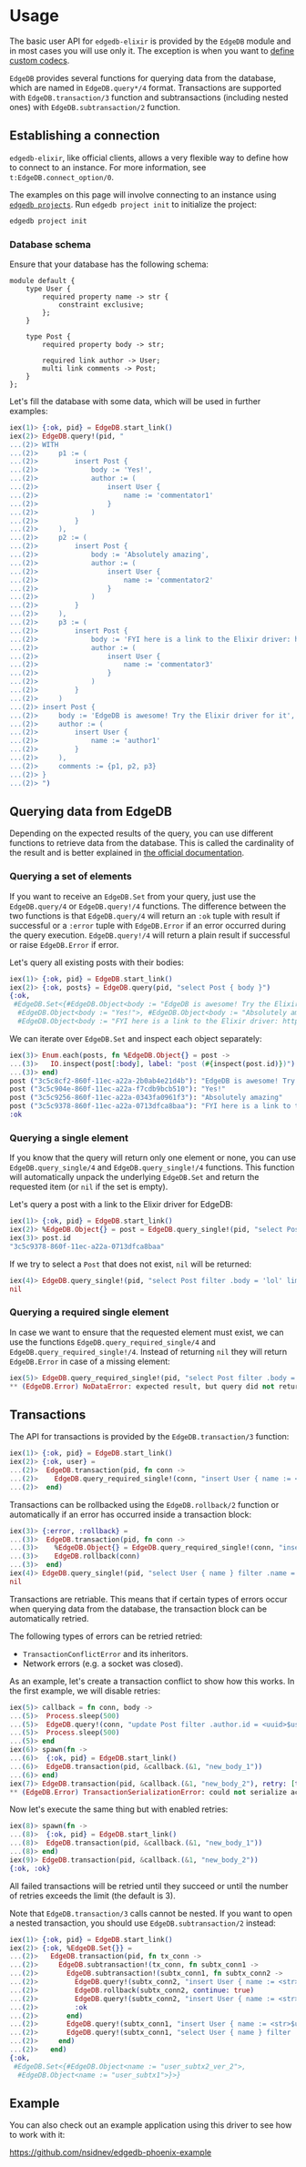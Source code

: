 # Usage

The basic user API for `edgedb-elixir` is provided by the `EdgeDB` module and in most cases you will use only it.
  The exception is when you want to [define custom codecs](pages/custom-codecs.md).

`EdgeDB` provides several functions for querying data from the database, which are named in `EdgeDB.query*/4` format.
  Transactions are supported with `EdgeDB.transaction/3` function and subtransactions (including nested ones)
  with `EdgeDB.subtransaction/2` function.

## Establishing a connection

`edgedb-elixir`, like official clients, allows a very flexible way to define how to connect to an instance.
  For more information, see `t:EdgeDB.connect_option/0`.

The examples on this page will involve connecting to an instance using
  [`edgedb projects`](https://www.edgedb.com/docs/cli/edgedb_project/index#edgedb-project).
  Run `edgedb project init` to initialize the project:

```bash
edgedb project init
```

### Database schema

Ensure that your database has the following schema:

```edgeql
module default {
    type User {
        required property name -> str {
            constraint exclusive;
        };
    }

    type Post {
        required property body -> str;

        required link author -> User;
        multi link comments -> Post;
    }
};
```

Let's fill the database with some data, which will be used in further examples:

```elixir
iex(1)> {:ok, pid} = EdgeDB.start_link()
iex(2)> EdgeDB.query!(pid, "
...(2)> WITH
...(2)>     p1 := (
...(2)>         insert Post {
...(2)>             body := 'Yes!',
...(2)>             author := (
...(2)>                 insert User {
...(2)>                     name := 'commentator1'
...(2)>                 }
...(2)>             )
...(2)>         }
...(2)>     ),
...(2)>     p2 := (
...(2)>         insert Post {
...(2)>             body := 'Absolutely amazing',
...(2)>             author := (
...(2)>                 insert User {
...(2)>                     name := 'commentator2'
...(2)>                 }
...(2)>             )
...(2)>         }
...(2)>     ),
...(2)>     p3 := (
...(2)>         insert Post {
...(2)>             body := 'FYI here is a link to the Elixir driver: https://hex.pm/packages/edgedb',
...(2)>             author := (
...(2)>                 insert User {
...(2)>                     name := 'commentator3'
...(2)>                 }
...(2)>             )
...(2)>         }
...(2)>     )
...(2)> insert Post {
...(2)>     body := 'EdgeDB is awesome! Try the Elixir driver for it',
...(2)>     author := (
...(2)>         insert User {
...(2)>             name := 'author1'
...(2)>         }
...(2)>     ),
...(2)>     comments := {p1, p2, p3}
...(2)> }
...(2)> ")
```

## Querying data from EdgeDB

Depending on the expected results of the query, you can use different functions to retrieve data from the database.
  This is called the cardinality of the result and is better explained in
  [the official documentation](https://www.edgedb.com/docs/reference/edgeql/cardinality#cardinality).

### Querying a set of elements

If you want to receive an `EdgeDB.Set` from your query, just use the `EdgeDB.query/4` or `EdgeDB.query!/4` functions.
  The difference between the two functions is that `EdgeDB.query/4` will return an `:ok` tuple with result
  if successful or a `:error`  tuple with `EdgeDB.Error` if an error occurred during the query execution.
  `EdgeDB.query!/4` will return a plain result if successful or raise `EdgeDB.Error` if error.

Let's query all existing posts with their bodies:

```elixir
iex(1)> {:ok, pid} = EdgeDB.start_link()
iex(2)> {:ok, posts} = EdgeDB.query(pid, "select Post { body }")
{:ok,
 #EdgeDB.Set<{#EdgeDB.Object<body := "EdgeDB is awesome! Try the Elixir driver for it">,
  #EdgeDB.Object<body := "Yes!">, #EdgeDB.Object<body := "Absolutely amazing">,
  #EdgeDB.Object<body := "FYI here is a link to the Elixir driver: https://hex.pm/packages/edgedb">}>}
```

We can iterate over `EdgeDB.Set` and inspect each object separately:

```elixir
iex(3)> Enum.each(posts, fn %EdgeDB.Object{} = post ->
...(3)>   IO.inspect(post[:body], label: "post (#{inspect(post.id)})")
...(3)> end)
post ("3c5c8cf2-860f-11ec-a22a-2b0ab4e21d4b"): "EdgeDB is awesome! Try the Elixir driver for it"
post ("3c5c904e-860f-11ec-a22a-f7cdb9bcb510"): "Yes!"
post ("3c5c9256-860f-11ec-a22a-0343fa0961f3"): "Absolutely amazing"
post ("3c5c9378-860f-11ec-a22a-0713dfca8baa"): "FYI here is a link to the Elixir driver: https://hex.pm/packages/edgedb"
:ok
```

### Querying a single element

If you know that the query will return only one element or none, you can use `EdgeDB.query_single/4` and
  `EdgeDB.query_single!/4` functions. This function will automatically unpack the underlying `EdgeDB.Set`
  and return the requested item (or `nil` if the set is empty).

Let's query a post with a link to the Elixir driver for EdgeDB:

```elixir
iex(1)> {:ok, pid} = EdgeDB.start_link()
iex(2)> %EdgeDB.Object{} = post = EdgeDB.query_single!(pid, "select Post filter contains(.body, 'https://hex.pm/packages/edgedb') limit 1")
iex(3)> post.id
"3c5c9378-860f-11ec-a22a-0713dfca8baa"
```

If we try to select a `Post` that does not exist, `nil` will be returned:

```elixir
iex(4)> EdgeDB.query_single!(pid, "select Post filter .body = 'lol' limit 1")
nil
```

### Querying a required single element

In case we want to ensure that the requested element must exist, we can use the functions `EdgeDB.query_required_single/4` and
  `EdgeDB.query_required_single!/4`. Instead of returning `nil` they will return `EdgeDB.Error` in case of a missing element:

```elixir
iex(5)> EdgeDB.query_required_single!(pid, "select Post filter .body = 'lol' limit 1")
** (EdgeDB.Error) NoDataError: expected result, but query did not return any data
```

## Transactions

The API for transactions is provided by the `EdgeDB.transaction/3` function:

```elixir
iex(1)> {:ok, pid} = EdgeDB.start_link()
iex(2)> {:ok, user} =
...(2)>  EdgeDB.transaction(pid, fn conn ->
...(2)>    EdgeDB.query_required_single!(conn, "insert User { name := <str>$username }", username: "user1")
...(2)>  end)
```

Transactions can be rollbacked using the `EdgeDB.rollback/2` function or automatically
  if an error has occurred inside a transaction block:

```elixir
iex(3)> {:error, :rollback} =
...(3)>  EdgeDB.transaction(pid, fn conn ->
...(3)>    %EdgeDB.Object{} = EdgeDB.query_required_single!(conn, "insert User { name := <str>$username }", username: "wrong_username")
...(3)>    EdgeDB.rollback(conn)
...(3)>  end)
iex(4)> EdgeDB.query_single!(pid, "select User { name } filter .name = <str>$username", username: "wrong_username")
nil
```

Transactions are retriable. This means that if certain types of errors occur when querying data from the database,
  the transaction block can be automatically retried.

The following types of errors can be retried retried:
  * `TransactionConflictError` and its inheritors.
  * Network errors (e.g. a socket was closed).

As an example, let's create a transaction conflict to show how this works. In the first example, we will disable retries:

```elixir
iex(5)> callback = fn conn, body ->
...(5)>  Process.sleep(500)
...(5)>  EdgeDB.query!(conn, "update Post filter .author.id = <uuid>$user_id set { body := <str>$new_body }", user_id: user.id, new_body: body)
...(5)>  Process.sleep(500)
...(5)> end
iex(6)> spawn(fn ->
...(6)>  {:ok, pid} = EdgeDB.start_link()
...(6)>  EdgeDB.transaction(pid, &callback.(&1, "new_body_1"))
...(6)> end)
iex(7)> EdgeDB.transaction(pid, &callback.(&1, "new_body_2"), retry: [transaction_conflict: [attempts: 0]])
** (EdgeDB.Error) TransactionSerializationError: could not serialize access due to concurrent update
```

Now let's execute the same thing but with enabled retries:

```elixir
iex(8)> spawn(fn ->
...(8)>  {:ok, pid} = EdgeDB.start_link()
...(8)>  EdgeDB.transaction(pid, &callback.(&1, "new_body_1"))
...(8)> end)
iex(9)> EdgeDB.transaction(pid, &callback.(&1, "new_body_2"))
{:ok, :ok}
```

All failed transactions will be retried until they succeed or until the number of retries exceeds the limit (the default is 3).

Note that `EdgeDB.transaction/3` calls cannot be nested. If you want to open a nested transaction,
  you should use `EdgeDB.subtransaction/2` instead:

```elixir
iex(1)> {:ok, pid} = EdgeDB.start_link()
iex(2)> {:ok, %EdgeDB.Set{}} =
...(2)>   EdgeDB.transaction(pid, fn tx_conn ->
...(2)>     EdgeDB.subtransaction!(tx_conn, fn subtx_conn1 ->
...(2)>       EdgeDB.subtransaction!(subtx_conn1, fn subtx_conn2 ->
...(2)>         EdgeDB.query!(subtx_conn2, "insert User { name := <str>$username }", username: "user_subtx2")
...(2)>         EdgeDB.rollback(subtx_conn2, continue: true)
...(2)>         EdgeDB.query!(subtx_conn2, "insert User { name := <str>$username }", username: "user_subtx2_ver_2")
...(2)>         :ok
...(2)>       end)
...(2)>       EdgeDB.query!(subtx_conn1, "insert User { name := <str>$username }", username: "user_subtx1")
...(2)>       EdgeDB.query!(subtx_conn1, "select User { name } filter .name ilike '%subtx%'")
...(2)>     end)
...(2)>   end)
{:ok,
 #EdgeDB.Set<{#EdgeDB.Object<name := "user_subtx2_ver_2">,
  #EdgeDB.Object<name := "user_subtx1">}>}
```

## Example

You can also check out an example application using this driver to see how to work with it:

https://github.com/nsidnev/edgedb-phoenix-example
